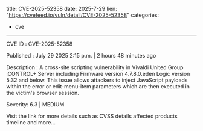  
title: CVE-2025-52358
date: 2025-7-29
lien: "https://cvefeed.io/vuln/detail/CVE-2025-52358"
categories:
  - cve
---

CVE ID : CVE-2025-52358

Published :  July 29
2025
2:15 p.m. | 2 hours
48 minutes ago

Description : A cross-site scripting vulnerability in Vivaldi United Group iCONTROL+ Server including Firmware version 4.7.8.0.eden Logic version 5.32 and below. This issue allows attackers to inject JavaScript payloads within the error or edit-menu-item parameters which are then executed in the victim's browser session.

Severity: 6.3 | MEDIUM

Visit the link for more details
such as CVSS details
affected products
timeline
and more...
